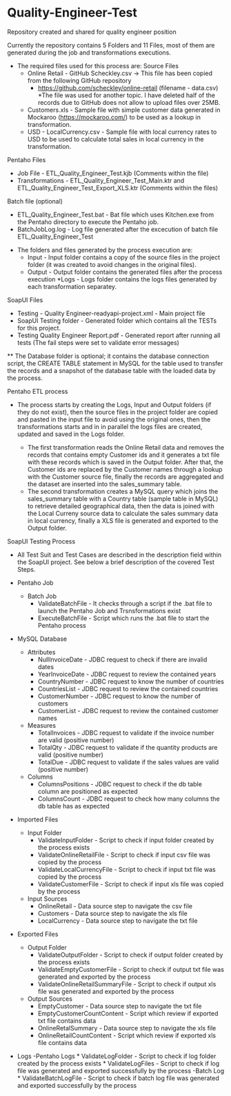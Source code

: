 # Quality-Engineer-Test
Repository created and shared for quality engineer position

Currently the repository contains 5 Folders and 11 Files, most of them are generated during the job and transformations executions.

- The required files used for this process are:
Source Files
  * Online Retail - GitHub Scheckley.csv -> This file has been copied from the following GitHub repository 
    - https://github.com/scheckley/online-retail (filename - data.csv) *The file was used for another topic.
      I have deleted half of the records due to GitHub does not allow to upload files over 25MB.
  * Customers.xls - Sample file with simple customer data generated in Mockaroo (https://mockaroo.com/) to be used as a lookup in 
                    transformation.
  * USD -  LocalCurrency.csv - Sample file with local currency rates to USD to be used to calculate total sales in local currency 
           in the transformation.
           
Pentaho Files
  * Job File - ETL_Quality_Engineer_Test.kjb (Comments within the file)
  * Transformations - ETL_Quality_Engineer_Test_Main.ktr and ETL_Quality_Engineer_Test_Export_XLS.ktr (Comments within the files)

Batch file (optional)  
  * ETL_Quality_Engineer_Test.bat - Bat file which uses Kitchen.exe from the Pentaho directory to execute the Pentaho job.
  * BatchJobLog.log - Log file generated after the excecution of batch file ETL_Quality_Engineer_Test

  - The folders and files generated by the process execution are:
    * Input - Input folder contains a copy of the source files in the project folder (it was created to avoid changes in the 
      original files).
    * Output - Output folder contains the generated files after the process execution
    *Logs - Logs folder contains the logs files generated by each transformation separatey.
    
SoapUI Files
  * Testing - Quality Engineer-readyapi-project.xml - Main project file 
  * SoapUI Testing folder - Generated folder which contains all the TESTs for this project.
  * Testing Quality Engineer Report.pdf - Generated report after running all tests (The fail steps were set to validate error messages)
    
** The Database folder is optional; it contains the database connection script, the CREATE TABLE statement in MySQL for the table used 
   to transfer the records and a snapshot of the database table with the loaded data by the process.

Pentaho ETL process

- The process starts by creating the Logs, Input and Output folders (if they do not exist), then the source files in the 
  project folder are copied and pasted in the input file to avoid using the original ones, then the transformations starts and in 
  in parallel the logs files are created, updated and saved in the Logs folder. 
  
  * The first transformation reads the Online Retail data and removes the records that contains empty Customer ids and it generates 
    a txt file with these records which is saved in the Output folder. After that, the Customer ids are replaced by the Customer names 
    through a lookup with the Customer source file, finally the records are aggregated and the dataset are inserted into the 
    sales_summary table.
  * The second transformation creates a MySQL query which joins the sales_summary table with a Country table (sample table in MySQL)
    to retrieve detailed geographical data, then the data is joined with the Local Curreny source data to calculate the sales summary 
    data in local currency, finally a XLS file is generated and exported to the Output folder.
    
SoapUI Testing Process

- All Test Suit and Test Cases are described in the description field within the SoapUI project. See below a brief description of the covered Test Steps.

- Pentaho Job 
	- Batch Job
		* ValidateBatchFile - It checks through a script if the .bat file to launch the Pentaho Job and Trsnsformations exist
		* ExecuteBatchFile - Script which runs the .bat file to start the Pentaho process
- MySQL Database 
	- Attributes
		* NullInvoiceDate - JDBC request to check if there are invalid dates
		* YearInvoiceDate - JDBC request to review the contained years
		* CountryNumber - JDBC request to know the number of countries
		* CountriesList - JDBC request to review the contained countries
		* CustomerNumber - JDBC request to know the number of customers
		* CustomerList - JDBC request to review the contained customer names
	- Measures
		* TotalInvoices - JDBC request to validate if the invoice number are valid (positive number)
		* TotalQty - JDBC request to validate if the quantity products are valid (positive number)
		* TotalDue - JDBC request to validate if the sales values are valid (positive number)
	- Columns
		* ColumnsPositions - JDBC request to check if the db table column are positioned as expected
		* ColumnsCount - JDBC request to check how many columns the db table has as expected
- Imported Files 
	- Input Folder
		* ValidateInputFolder - Script to check if input folder created by the process exists
		* ValidateOnlineRetailFile - Script to check if input csv file was copied by the process 
		* ValidateLocalCurrencyFile - Script to check if input txt file was copied by the process 
		* ValidateCustomerFile - Script to check if input xls file was copied by the process 
	- Input Sources
		* OnlineRetail - Data source step to navigate the csv file
		* Customers - Data source step to navigate the xls file
		* LocalCurrency - Data source step to navigate the txt file
- Exported Files 
	- Output Folder
		* ValidateOutputFolder - Script to check if output folder created by the process exists
		* ValidateEmptyCustomerFile - Script to check if output txt file was generated and exported by the process 
		* ValidateOnlineRetailSummaryFile - Script to check if output xls file was generated and exported by the process 
	- Output Sources
		* EmptyCustomer - Data source step to navigate the txt file
		* EmptyCustomerCountContent - Script which review if exported txt file contains data 
		* OnlineRetalSummary - Data source step to navigate the xls file
		* OnlineRetailCountContent - Script which review if exported xls file contains data
- Logs
	-Pentaho Logs
		* ValidateLogFolder - Script to check if log folder created by the process exists
		* ValidateLogFiles - Script to check if log file was generated and exported successfully by the process
	-Batch Log
		* ValidateBatchLogFile - Script to check if batch log file was generated and exported successfully by the process
